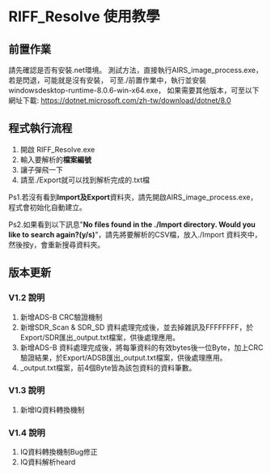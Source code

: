 # RIFF_Resolve 使用教學
## 前置作業
請先確認是否有安裝.net環境。
測試方法，直接執行AIRS_image_process.exe，若是閃退，可能就是沒有安裝，
可至./前置作業中，執行並安裝windowsdesktop-runtime-8.0.6-win-x64.exe，
如果需要其他版本，可至以下網址下載:
https://dotnet.microsoft.com/zh-tw/download/dotnet/8.0

## 程式執行流程
1. 開啟 RIFF_Resolve.exe
2. 輸入要解析的**檔案編號**
3. 讓子彈飛一下
4. 請至./Export就可以找到解析完成的.txt檔

Ps1.若沒有看到**Import及Export**資料夾，請先開啟AIRS_image_process.exe，程式會初始化自動建立。

Ps2.如果看到以下訊息"**No files found in the ./Import directory. Would you like to search again?(y/s)**"，請先將要解析的CSV檔，放入./Import 資料夾中，然後按y，會重新搜尋資料夾。

## 版本更新
### V1.2 說明
1. 新增ADS-B CRC驗證機制
2. 新增SDR_Scan & SDR_SD 資料處理完成後，並去掉雜訊及FFFFFFFF，於Export/SDR匯出_output.txt檔案，供後處理應用。
3. 新增ADS-B 資料處理完成後，將每筆資料的有效bytes後一位Byte，加上CRC驗證結果，於Export/ADSB匯出_output.txt檔案，供後處理應用。
4. _output.txt檔案，前4個Byte皆為該包資料的資料筆數。

### V1.3 說明
1. 新增IQ資料轉換機制

### V1.4 說明
1. IQ資料轉換機制Bug修正
2. IQ資料解析heard

